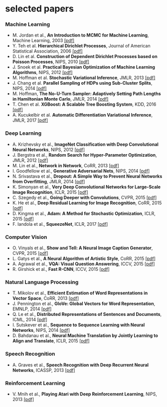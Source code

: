 # selected papers

### Machine Learning

- M. Jordan et al., **An Introduction to MCMC for Machine Learning**, Machine Learning, 2003 [[pdf]](http://www.cs.bham.ac.uk/~axk/mcmc1.pdf)
- Y. Teh et al. **Hierarchical Dirichlet Processes**, Journal of American Statistical Association, 2006 [[pdf]](https://people.eecs.berkeley.edu/~jordan/papers/hdp.pdf)
- D. Lin et al. **Construction of Dependent Dirichlet Processes based on Poisson Processes**, NIPS, 2010 [[pdf]](https://papers.nips.cc/paper/4151-construction-of-dependent-dirichlet-processes-based-on-poisson-processes.pdf)
- J. Snoek et al. **Practical Bayesian Optimization of Machine Learning Algorithms**, NIPS, 2012 [[pdf]](https://papers.nips.cc/paper/4522-practical-bayesian-optimization-of-machine-learning-algorithms.pdf)
- M. Hoffman et al. **Stochastic Variational Inference**, JMLR, 2013 [[pdf]](https://arxiv.org/pdf/1206.7051.pdf)
- J. Chang et al. **Parallel Sampling of HDPs using Sub-Cluster Splits**, NIPS, 2014 [[pdf]](https://papers.nips.cc/paper/5235-parallel-sampling-of-hdps-using-sub-cluster-splits.pdf)
- M. Hoffman, **The No-U-Turn Sampler: Adaptively Setting Path Lengths in Hamiltonian Monte Carlo**, JMLR, 2014 [[pdf]](https://arxiv.org/pdf/1111.4246.pdf)
- T. Chen et al. **XGBoost: A Scalable Tree Boosting System**, KDD, 2016 [[pdf]](https://arxiv.org/pdf/1603.02754.pdf)
- A. Kucukelbir et al. **Automatic Differentiation Variational Inference**, JMLR, 2017 [[pdf]](https://arxiv.org/pdf/1603.00788.pdf)


### Deep Learning

- A. Krizhevsky et al., **ImageNet Classification with Deep Convolutional Neural Networks**, NIPS, 2012 [[pdf]](https://papers.nips.cc/paper/4824-imagenet-classification-with-deep-convolutional-neural-networks.pdf)
- J. Bergstra et al., **Random Search for Hyper-Parameter Optimization**, JMLR, 2012 [[pdf]](http://www.jmlr.org/papers/volume13/bergstra12a/bergstra12a.pdf)
- M. Lin et al., **Network in Network**, CoRR, 2013 [[pdf]](https://arxiv.org/pdf/1312.4400.pdf)
- I. Goodfellow et al., **Generative Adversarial Nets**, NIPS, 2014 [[pdf]](https://arxiv.org/pdf/1406.2661v1.pdf)
- N. Srivastava et al., **Dropout: A Simple Way to Prevent Neural Networks from Overfitting**, JMLR, 2014 [[pdf]](http://jmlr.org/papers/volume15/srivastava14a/srivastava14a.pdf)
- K. Simonyan et al., **Very Deep Convolutional Networks for Large-Scale Image Recognition**, ICLR, 2015 [[pdf]](https://arxiv.org/pdf/1409.1556.pdf)
- C. Szegedy et al., **Going Deeper with Convolutions**, CVPR, 2015 [[pdf]](https://arxiv.org/pdf/1409.4842v1.pdf)
- K. He et al., **Deep Residual Learning for Image Recognition**, CoRR, 2015 [[pdf]](https://arxiv.org/pdf/1512.03385.pdf)
- D. Kingma et al., **Adam: A Method for Stochastic Optimization**, ICLR, 2015 [[pdf]](https://arxiv.org/pdf/1412.6980.pdf)
- F. Iandola et al., **SqueezeNet**, ICLR, 2017 [[pdf]](https://arxiv.org/pdf/1602.07360.pdf)

### Computer Vision

- O. Vinyals et al., **Show and Tell: A Neural Image Caption Generator**, CVPR, 2015 [[pdf]](https://arxiv.org/pdf/1411.4555.pdf)
- L. Gatys et al., **A Neural Algorithm of Artistic Style**, CoRR, 2015 [[pdf]](https://arxiv.org/pdf/1508.06576.pdf)
- A. Agrawal et al., **VQA: Visual Question Answering**, ICCV, 2015 [[pdf]](https://arxiv.org/pdf/1505.00468.pdf)
- R. Girshick et al., **Fast R-CNN**, ICCV, 2015 [[pdf]](https://arxiv.org/pdf/1504.08083.pdf)

### Natural Language Processing

- T. Mikolov et al., **Efficient Estimation of Word Representations in Vector Space**, CoRR, 2013 [[pdf]](https://arxiv.org/pdf/1301.3781.pdf)
- J. Pennington et al., **GloVe: Global Vectors for Word Representation**, EMNLP, 2014 [[pdf]](https://nlp.stanford.edu/pubs/glove.pdf)
- Q. Le et al., **Distributed Representations of Sentences and Documents**, ICML, 2014 [[pdf]](https://arxiv.org/pdf/1405.4053v2.pdf)
- I. Sutskever et al., **Sequence to Sequence Learning with Neural Networks**, NIPS, 2014 [[pdf]](https://papers.nips.cc/paper/5346-sequence-to-sequence-learning-with-neural-networks.pdf)
- D. Bahdanau et al., **Neural Machine Translation by Jointly Learning to Align and Translate**, ICLR, 2015 [[pdf]](https://arxiv.org/pdf/1409.0473.pdf)  


### Speech Recognition

- A. Graves et al., **Speech Recognition with Deep Recurrent Neural Networks**, ICASSP, 2013 [[pdf]](https://arxiv.org/pdf/1303.5778.pdf)  


### Reinforcement Learning

- V. Mnih et al., **Playing Atari with Deep Reinforcement Learning**, NIPS, 2013 [[pdf]](https://www.cs.toronto.edu/~vmnih/docs/dqn.pdf)  

